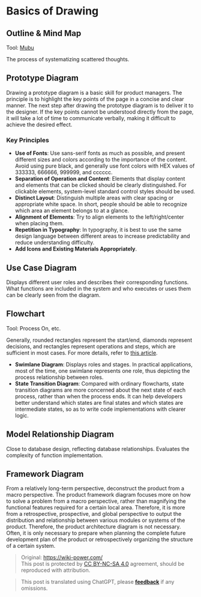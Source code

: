# Basics of Drawing

## Outline & Mind Map

Tool: [Mubu](https://mubu.com/)

The process of systematizing scattered thoughts.

## Prototype Diagram

Drawing a prototype diagram is a basic skill for product managers. The principle is to highlight the key points of the page in a concise and clear manner. The next step after drawing the prototype diagram is to deliver it to the designer. If the key points cannot be understood directly from the page, it will take a lot of time to communicate verbally, making it difficult to achieve the desired effect.

### Key Principles

- **Use of Fonts**: Use sans-serif fonts as much as possible, and present different sizes and colors according to the importance of the content. Avoid using pure black, and generally use font colors with HEX values of 333333, 666666, 999999, and cccccc.
- **Separation of Operation and Content**: Elements that display content and elements that can be clicked should be clearly distinguished. For clickable elements, system-level standard control styles should be used.
- **Distinct Layout**: Distinguish multiple areas with clear spacing or appropriate white space. In short, people should be able to recognize which area an element belongs to at a glance.
- **Alignment of Elements**: Try to align elements to the left/right/center when placing them.
- **Repetition in Typography**: In typography, it is best to use the same design language between different areas to increase predictability and reduce understanding difficulty.
- **Add Icons and Existing Materials Appropriately**.

## Use Case Diagram

Displays different user roles and describes their corresponding functions. What functions are included in the system and who executes or uses them can be clearly seen from the diagram.

## Flowchart

Tool: Process On, etc.

Generally, rounded rectangles represent the start/end, diamonds represent decisions, and rectangles represent operations and steps, which are sufficient in most cases. For more details, refer to [this article](http://www.sohu.com/a/236178167_505826).

- **Swimlane Diagram**: Displays roles and stages. In practical applications, most of the time, one swimlane represents one role, thus depicting the process relationship between roles.
- **State Transition Diagram**: Compared with ordinary flowcharts, state transition diagrams are more concerned about the next state of each process, rather than when the process ends. It can help developers better understand which states are final states and which states are intermediate states, so as to write code implementations with clearer logic.

## Model Relationship Diagram

Close to database design, reflecting database relationships. Evaluates the complexity of function implementation.

## Framework Diagram

From a relatively long-term perspective, deconstruct the product from a macro perspective. The product framework diagram focuses more on how to solve a problem from a macro perspective, rather than magnifying the functional features required for a certain local area. Therefore, it is more from a retrospective, prospective, and global perspective to output the distribution and relationship between various modules or systems of the product. Therefore, the product architecture diagram is not necessary. Often, it is only necessary to prepare when planning the complete future development plan of the product or retrospectively organizing the structure of a certain system.

> Original: <https://wiki-power.com/>  
> This post is protected by [CC BY-NC-SA 4.0](https://creativecommons.org/licenses/by/4.0/deed.en) agreement, should be reproduced with attribution.

> This post is translated using ChatGPT, please [**feedback**](https://github.com/linyuxuanlin/Wiki_MkDocs/issues/new) if any omissions.
